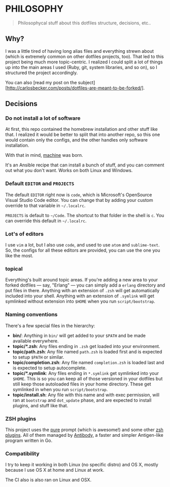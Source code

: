 # PHILOSOPHY

> Philosophycal stuff about this dotfiles structure, decisions, etc..

## Why?

I was a little tired of having long alias files and everything strewn about
(which is extremely common on other dotfiles projects, too). That led to this
project being much more topic-centric. I realized I could split a lot of things
up into the main areas I used (Ruby, git, system libraries, and so on), so I
structured the project accordingly.

You can also [read my post on the subject][http://carlosbecker.com/posts/dotfiles-are-meant-to-be-forked/].

## Decisions

### Do not install a lot of software

At first, this repo contained the homebrew installation and other stuff like
that. I realized it would be better to split that into another repo, so
this one would contain only the configs, and the other handles only software
installation.

With that in mind, [machine](http://github.com/caarlos0/machine) was born.

It's an Ansible recipe that can install a bunch of stuff, and you can comment
out what you don't want. Works on both Linux and Windows.

### Default `EDITOR` and `PROJECTS`

The default `EDITOR` right now is `code`, which is Microsoft's OpenSource
Visual Studio Code editor. You can change that by adding your custom
override to that variable in `~/.localrc`.

`PROJECTS` is default to `~/Code`. The shortcut to that folder in the shell
is `c`. You can override this default in `~/.localrc`.

### Lot's of editors

I use `vim` a lot, but I also use `code`, and used to use `atom` and
`sublime-text`. So, the configs for all these editors are provided, you can
use the one you like the most.

### topical

Everything's built around topic areas. If you're adding a new area to your
forked dotfiles — say, "Erlang" — you can simply add a `erlang` directory and
put files in there. Anything with an extension of `.zsh` will get automatically
included into your shell. Anything with an extension of `.symlink` will get
symlinked without extension into `$HOME` when you run `script/bootstrap`.

### Naming conventions

There's a few special files in the hierarchy:

- **bin/**: Anything in `bin/` will get added to your `$PATH` and be made
  available everywhere.
- **topic/\*.zsh**: Any files ending in `.zsh` get loaded into your
  environment.
- **topic/path.zsh**: Any file named `path.zsh` is loaded first and is
  expected to setup `$PATH` or similar.
- **topic/completion.zsh**: Any file named `completion.zsh` is loaded
  last and is expected to setup autocomplete.
- **topic/\*.symlink**: Any files ending in `*.symlink` get symlinked into
  your `$HOME`. This is so you can keep all of those versioned in your dotfiles
  but still keep those autoloaded files in your home directory. These get
  symlinked in when you run `script/bootstrap`.
- **topic/install.sh**: Any file with this name and with exec permission, will
ran at `bootstrap` and `dot_update` phase, and are expected to install plugins,
and stuff like that.

### ZSH plugins

This project uses the [pure][pure] prompt (which is awesome!) and some other
[zsh plugins](/antibody/bundles.txt). All of them managed by [Antibody][antibody],
a faster and simpler Antigen-like program written in Go.

[pure]: https://github.com/sindresorhus/pure
[antibody]: https://github.com/caarlos0/antibody

### Compatibility

I try to keep it working in both Linux (no specific distro) and OS X,
mostly because I use OS X at home and Linux at work.

The CI also is also ran on Linux and OSX.
